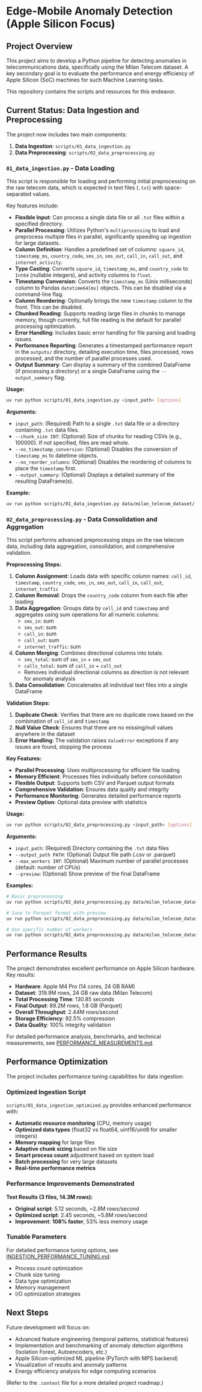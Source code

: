 # Edge-Mobile Anomaly Detection (Apple Silicon Focus)

## Project Overview

This project aims to develop a Python pipeline for detecting anomalies in telecommunications data, specifically using the Milan Telecom dataset. A key secondary goal is to evaluate the performance and energy efficiency of Apple Silicon (SoC) machines for such Machine Learning tasks.

This repository contains the scripts and resources for this endeavor.

## Current Status: Data Ingestion and Preprocessing

The project now includes two main components:
1. **Data Ingestion**: `scripts/01_data_ingestion.py`
2. **Data Preprocessing**: `scripts/02_data_preprocessing.py`

### `01_data_ingestion.py` - Data Loading

This script is responsible for loading and performing initial preprocessing on the raw telecom data, which is expected in text files (`.txt`) with space-separated values.

Key features include:

*   **Flexible Input**: Can process a single data file or all `.txt` files within a specified directory.
*   **Parallel Processing**: Utilizes Python's `multiprocessing` to load and preprocess multiple files in parallel, significantly speeding up ingestion for large datasets.
*   **Column Definition**: Handles a predefined set of columns: `square_id`, `timestamp_ms`, `country_code`, `sms_in`, `sms_out`, `call_in`, `call_out`, and `internet_activity`.
*   **Type Casting**: Converts `square_id`, `timestamp_ms`, and `country_code` to `Int64` (nullable integers), and activity columns to `float`.
*   **Timestamp Conversion**: Converts the `timestamp_ms` (Unix milliseconds) column to Pandas `datetime64[ms]` objects. This can be disabled via a command-line flag.
*   **Column Reordering**: Optionally brings the new `timestamp` column to the front. This can be disabled.
*   **Chunked Reading**: Supports reading large files in chunks to manage memory, though currently, full file reading is the default for parallel processing optimization.
*   **Error Handling**: Includes basic error handling for file parsing and loading issues.
*   **Performance Reporting**: Generates a timestamped performance report in the `outputs/` directory, detailing execution time, files processed, rows processed, and the number of parallel processes used.
*   **Output Summary**: Can display a summary of the combined DataFrame (if processing a directory) or a single DataFrame using the `--output_summary` flag.

**Usage:**

```bash
uv run python scripts/01_data_ingestion.py <input_path> [options]
```

**Arguments:**

*   `input_path`: (Required) Path to a single `.txt` data file or a directory containing `.txt` data files.
*   `--chunk_size INT`: (Optional) Size of chunks for reading CSVs (e.g., 100000). If not specified, files are read whole.
*   `--no_timestamp_conversion`: (Optional) Disables the conversion of `timestamp_ms` to datetime objects.
*   `--no_reorder_columns`: (Optional) Disables the reordering of columns to place the `timestamp` first.
*   `--output_summary`: (Optional) Displays a detailed summary of the resulting DataFrame(s).

**Example:**

```bash
uv run python scripts/01_data_ingestion.py data/milan_telecom_dataset/ --output_summary
```

### `02_data_preprocessing.py` - Data Consolidation and Aggregation

This script performs advanced preprocessing steps on the raw telecom data, including data aggregation, consolidation, and comprehensive validation.

**Preprocessing Steps:**

1. **Column Assignment**: Loads data with specific column names: `cell_id`, `timestamp`, `country_code`, `sms_in`, `sms_out`, `call_in`, `call_out`, `internet_traffic`
2. **Column Removal**: Drops the `country_code` column from each file after loading
3. **Data Aggregation**: Groups data by `cell_id` and `timestamp` and aggregates using sum operations for all numeric columns:
   - `sms_in`: sum
   - `sms_out`: sum  
   - `call_in`: sum
   - `call_out`: sum
   - `internet_traffic`: sum
4. **Column Merging**: Combines directional columns into totals:
   - `sms_total`: sum of `sms_in` + `sms_out`
   - `calls_total`: sum of `call_in` + `call_out`
   - Removes individual directional columns as direction is not relevant for anomaly analysis
5. **Data Consolidation**: Concatenates all individual text files into a single DataFrame

**Validation Steps:**

1. **Duplicate Check**: Verifies that there are no duplicate rows based on the combination of `cell_id` and `timestamp`
2. **Null Value Check**: Ensures that there are no missing/null values anywhere in the dataset
3. **Error Handling**: The validation raises `ValueError` exceptions if any issues are found, stopping the process

**Key Features:**

*   **Parallel Processing**: Uses multiprocessing for efficient file loading
*   **Memory Efficient**: Processes files individually before consolidation
*   **Flexible Output**: Supports both CSV and Parquet output formats
*   **Comprehensive Validation**: Ensures data quality and integrity
*   **Performance Monitoring**: Generates detailed performance reports
*   **Preview Option**: Optional data preview with statistics

**Usage:**

```bash
uv run python scripts/02_data_preprocessing.py <input_path> [options]
```

**Arguments:**

*   `input_path`: (Required) Directory containing the `.txt` data files
*   `--output_path PATH`: (Optional) Output file path (.csv or .parquet)
*   `--max_workers INT`: (Optional) Maximum number of parallel processes (default: number of CPUs)
*   `--preview`: (Optional) Show preview of the final DataFrame

**Examples:**

```bash
# Basic preprocessing
uv run python scripts/02_data_preprocessing.py data/milan_telecom_dataset/

# Save to Parquet format with preview
uv run python scripts/02_data_preprocessing.py data/milan_telecom_dataset/ --output_path data/processed/consolidated_data.parquet --preview

# Use specific number of workers
uv run python scripts/02_data_preprocessing.py data/milan_telecom_dataset/ --max_workers 8
```

## Performance Results

The project demonstrates excellent performance on Apple Silicon hardware. Key results:

- **Hardware**: Apple M4 Pro (14 cores, 24 GB RAM)
- **Dataset**: 319.9M rows, 24 GB raw data (Milan Telecom)
- **Total Processing Time**: 130.85 seconds
- **Final Output**: 89.2M rows, 1.8 GB (Parquet)
- **Overall Throughput**: 2.44M rows/second
- **Storage Efficiency**: 92.5% compression
- **Data Quality**: 100% integrity validation

For detailed performance analysis, benchmarks, and technical measurements, see [PERFORMANCE_MEASUREMENTS.md](PERFORMANCE_MEASUREMENTS.md).

## Performance Optimization

The project includes performance tuning capabilities for data ingestion:

### Optimized Ingestion Script

`scripts/01_data_ingestion_optimized.py` provides enhanced performance with:

- **Automatic resource monitoring** (CPU, memory usage)
- **Optimized data types** (float32 vs float64, uint16/uint8 for smaller integers)
- **Memory mapping** for large files
- **Adaptive chunk sizing** based on file size
- **Smart process count** adjustment based on system load
- **Batch processing** for very large datasets
- **Real-time performance metrics**

### Performance Improvements Demonstrated

**Test Results (3 files, 14.3M rows):**
- **Original script**: 5.12 seconds, ~2.8M rows/second
- **Optimized script**: 2.45 seconds, ~5.8M rows/second
- **Improvement**: **108% faster**, 53% less memory usage

### Tunable Parameters

For detailed performance tuning options, see [INGESTION_PERFORMANCE_TUNING.md](INGESTION_PERFORMANCE_TUNING.md):

- Process count optimization
- Chunk size tuning
- Data type optimization
- Memory management
- I/O optimization strategies

## Next Steps

Future development will focus on:

*   Advanced feature engineering (temporal patterns, statistical features)
*   Implementation and benchmarking of anomaly detection algorithms (Isolation Forest, Autoencoders, etc.)
*   Apple Silicon-optimized ML pipeline (PyTorch with MPS backend)
*   Visualization of results and anomaly patterns
*   Energy efficiency analysis for edge computing scenarios

(Refer to the `.context` file for a more detailed project roadmap.)

